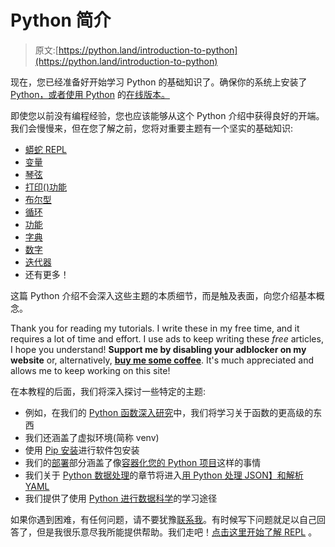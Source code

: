 # Python 简介

> 原文:[https://python.land/introduction-to-python](https://python.land/introduction-to-python)

现在，您已经准备好开始学习 Python 的基础知识了。确保你的系统上安装了 [Python，或者使用 Python](https://python.land/installing-python) 的[在线版本。](https://python.land/installing-python/python-in-the-browser)

即使您以前没有编程经验，您也应该能够从这个 Python 介绍中获得良好的开端。我们会慢慢来，但在您了解之前，您将对重要主题有一个坚实的基础知识:

*   [蟒蛇 REPL](https://python.land/introduction-to-python/the-repl)
*   [变量](https://python.land/introduction-to-python/variables)
*   [琴弦](https://python.land/introduction-to-python/strings)
*   [打印()功能](https://python.land/introduction-to-python/python-print)
*   [布尔型](https://python.land/introduction-to-python/python-boolean-and-operators)
*   [循环](https://python.land/introduction-to-python/python-for-loop)
*   [功能](https://python.land/introduction-to-python/functions)
*   [字典](https://python.land/python-data-types/dictionaries)
*   [数字](https://python.land/python-data-types/python-integer)
*   [迭代器](https://python.land/deep-dives/python-iterator)
*   还有更多！

这篇 Python 介绍不会深入这些主题的本质细节，而是触及表面，向您介绍基本概念。

Thank you for reading my tutorials. I write these in my free time, and it requires a lot of time and effort. I use ads to keep writing these *free* articles, I hope you understand! **Support me by disabling your adblocker on my website** or, alternatively, **[buy me some coffee](https://www.buymeacoffee.com/pythonland)**. It's much appreciated and allows me to keep working on this site!

在本教程的后面，我们将深入探讨一些特定的主题:

*   例如，在我们的 [Python 函数深入研究](https://python.land/deep-dives/functions)中，我们将学习关于函数的更高级的东西
*   我们还涵盖了虚拟环境(简称 venv)
*   使用 [Pip 安装](https://python.land/virtual-environments/installing-packages-with-pip)进行软件包安装
*   我们的[部署](https://python.land/deployment)部分涵盖了像[容器化您的 Python 项目](https://python.land/deployment/containerize-your-project)这样的事情
*   我们关于 [Python 数据处理](https://python.land/data-processing)的章节将进入[用 Python 处理 JSON】和](https://python.land/data-processing/working-with-json)[解析 YAML](https://python.land/data-processing/python-yaml)
*   我们提供了使用 [Python 进行数据科学](https://python.land/data-science)的学习途径

如果你遇到困难，有任何问题，请不要犹豫[联系我](https://python.land/contact)。有时候写下问题就足以自己回答了，但是我很乐意尽我所能提供帮助。我们走吧！[点击这里开始了解 REPL](https://python.land/introduction-to-python/the-repl) 。